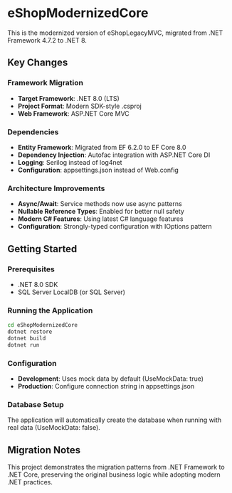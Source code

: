 # eShopModernizedCore

This is the modernized version of eShopLegacyMVC, migrated from .NET Framework 4.7.2 to .NET 8.

## Key Changes

### Framework Migration
- **Target Framework**: .NET 8.0 (LTS)
- **Project Format**: Modern SDK-style .csproj
- **Web Framework**: ASP.NET Core MVC

### Dependencies
- **Entity Framework**: Migrated from EF 6.2.0 to EF Core 8.0
- **Dependency Injection**: Autofac integration with ASP.NET Core DI
- **Logging**: Serilog instead of log4net
- **Configuration**: appsettings.json instead of Web.config

### Architecture Improvements
- **Async/Await**: Service methods now use async patterns
- **Nullable Reference Types**: Enabled for better null safety
- **Modern C# Features**: Using latest C# language features
- **Configuration**: Strongly-typed configuration with IOptions pattern

## Getting Started

### Prerequisites
- .NET 8.0 SDK
- SQL Server LocalDB (or SQL Server)

### Running the Application
```bash
cd eShopModernizedCore
dotnet restore
dotnet build
dotnet run
```

### Configuration
- **Development**: Uses mock data by default (UseMockData: true)
- **Production**: Configure connection string in appsettings.json

### Database Setup
The application will automatically create the database when running with real data (UseMockData: false).

## Migration Notes
This project demonstrates the migration patterns from .NET Framework to .NET Core, preserving the original business logic while adopting modern .NET practices.
